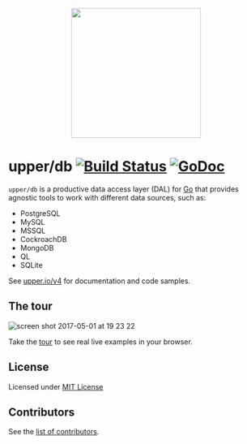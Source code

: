 <p align="center">
  <img src="//upper.io/img/gopher.svg" width="256" />
</p>

# upper/db [![Build Status](https://travis-ci.org/upper/db.svg?branch=v4)](https://travis-ci.org/upper/db) [![GoDoc](https://godoc.org/github.com/upper/db?status.svg)](https://pkg.go.dev/github.com/upper/db/v4)

`upper/db` is a productive data access layer (DAL) for [Go](https://golang.org)
that provides agnostic tools to work with different data sources, such as:

* PostgreSQL
* MySQL
* MSSQL
* CockroachDB
* MongoDB
* QL
* SQLite

See [upper.io/v4](//upper.io/v4) for documentation and code samples.

## The tour

![screen shot 2017-05-01 at 19 23 22](https://cloud.githubusercontent.com/assets/385670/25599675/b6fe9fea-2ea3-11e7-9f76-002931dfbbc1.png)

Take the [tour](https://tour.upper.io) to see real live examples in your
browser.

## License

Licensed under [MIT License](./LICENSE)

## Contributors

See the [list of contributors](https://github.com/upper/db/graphs/contributors).
